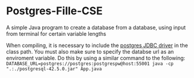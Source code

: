 # Postgres-Fille-CSE
A simple Java program to create a database from a database, using input from terminal for certain variable lengths

When compiling, it is necessary to include the [postgres JDBC driver](https://jdbc.postgresql.org) in the class path. You must also make sure to specify the databse url as an enviroment variable. Do this by using a similar command to the following:
`DATABASE_URL=postgres://postgres:postgrespw@host:55001 java -cp ".:./postgresql-42.5.0.jar" App.java`
